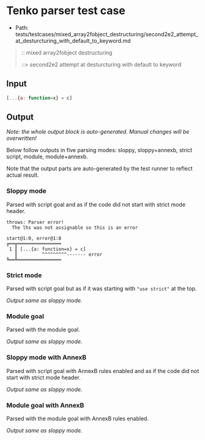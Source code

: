# Tenko parser test case

- Path: tests/testcases/mixed_array2fobject_destructuring/second2e2_attempt_at_desturcturing_with_default_to_keyword.md

> :: mixed array2fobject destructuring
>
> ::> second2e2 attempt at desturcturing with default to keyword

## Input

`````js
[...{a: function=x} = c]
`````

## Output

_Note: the whole output block is auto-generated. Manual changes will be overwritten!_

Below follow outputs in five parsing modes: sloppy, sloppy+annexb, strict script, module, module+annexb.

Note that the output parts are auto-generated by the test runner to reflect actual result.

### Sloppy mode

Parsed with script goal and as if the code did not start with strict mode header.

`````
throws: Parser error!
  The lhs was not assignable so this is an error

start@1:0, error@1:8
╔══╦════════════════
 1 ║ [...{a: function=x} = c]
   ║         ^^^^^^^^^------- error
╚══╩════════════════

`````

### Strict mode

Parsed with script goal but as if it was starting with `"use strict"` at the top.

_Output same as sloppy mode._

### Module goal

Parsed with the module goal.

_Output same as sloppy mode._

### Sloppy mode with AnnexB

Parsed with script goal with AnnexB rules enabled and as if the code did not start with strict mode header.

_Output same as sloppy mode._

### Module goal with AnnexB

Parsed with the module goal with AnnexB rules enabled.

_Output same as sloppy mode._
